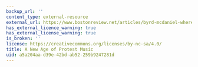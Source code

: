 ```yaml
---
backup_url: ''
content_type: external-resource
external_url: https://www.bostonreview.net/articles/byrd-mcdaniel-where-has-all-protest-music-gone/
has_external_licence_warning: true
has_external_license_warning: true
is_broken: ''
license: https://creativecommons.org/licenses/by-nc-sa/4.0/
title: A New Age of Protest Music
uid: a5a204aa-d39e-42bd-ab52-259b9247281d
---
```

